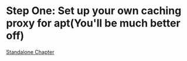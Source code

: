 Step One: Set up your own caching proxy for apt(You'll be much better off)
==========================================================================

[Standalone Chapter](https://github.com/cmotc/hoarderMediaOS/blob/master/Tutorial/HOWTO.2.APTCACHERNG.md)
